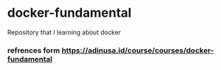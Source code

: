 # docker-fundamental
Repository that I learning about docker
### refrences form https://adinusa.id/course/courses/docker-fundamental
